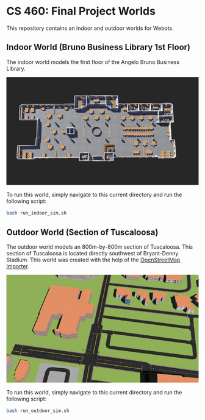# CS 460: Final Project Worlds

This repository contains an indoor and outdoor worlds for Webots.

## Indoor World (Bruno Business Library 1st Floor)

The indoor world models the first floor of the Angelo Bruno Business Library.

![Bruno Business Library](https://raw.githubusercontent.com/MoenMi/project-cs460/refs/heads/main/project_cs460/worlds/.bruno-business-library.jpg)

To run this world, simply navigate to this current directory and run the following script:

```bash
bash run_indoor_sim.sh
```

## Outdoor World (Section of Tuscaloosa)

The outdoor world models an 800m-by-800m section of Tuscaloosa. This section of Tuscaloosa is located directly southwest of Bryant-Denny Stadium. This world was created with the help of the [OpenStreetMap Importer](https://cyberbotics.com/doc/automobile/openstreetmap-importer).

![Section of Tuscaloosa](https://raw.githubusercontent.com/MoenMi/project-cs460/refs/heads/main/project_cs460/worlds/.tuscaloosa.jpg)

To run this world, simply navigate to this current directory and run the following script:

```bash
bash run_outdoor_sim.sh
```
